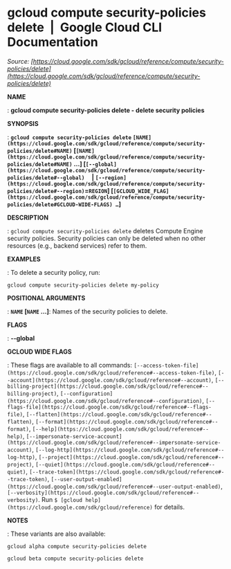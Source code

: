 # gcloud compute security-policies delete  |  Google Cloud CLI Documentation

*Source: [https://cloud.google.com/sdk/gcloud/reference/compute/security-policies/delete](https://cloud.google.com/sdk/gcloud/reference/compute/security-policies/delete)*

**NAME**

: **gcloud compute security-policies delete - delete security policies**

**SYNOPSIS**

: **`gcloud compute security-policies delete` `[NAME](https://cloud.google.com/sdk/gcloud/reference/compute/security-policies/delete#NAME)` [`[NAME](https://cloud.google.com/sdk/gcloud/reference/compute/security-policies/delete#NAME)` …] [`[--global](https://cloud.google.com/sdk/gcloud/reference/compute/security-policies/delete#--global)`     | `[--region](https://cloud.google.com/sdk/gcloud/reference/compute/security-policies/delete#--region)`=`REGION`] [`[GCLOUD_WIDE_FLAG](https://cloud.google.com/sdk/gcloud/reference/compute/security-policies/delete#GCLOUD-WIDE-FLAGS) …`]**

**DESCRIPTION**

: `gcloud compute security-policies delete` deletes Compute Engine
security policies. Security policies can only be deleted when no other resources
(e.g., backend services) refer to them.

**EXAMPLES**

: To delete a security policy, run:

```
gcloud compute security-policies delete my-policy
```

**POSITIONAL ARGUMENTS**

: **`NAME` [`NAME` …]**:
Names of the security policies to delete.

**FLAGS**

: **--global**

**GCLOUD WIDE FLAGS**

: These flags are available to all commands: `[--access-token-file](https://cloud.google.com/sdk/gcloud/reference#--access-token-file)`,
`[--account](https://cloud.google.com/sdk/gcloud/reference#--account)`, `[--billing-project](https://cloud.google.com/sdk/gcloud/reference#--billing-project)`,
`[--configuration](https://cloud.google.com/sdk/gcloud/reference#--configuration)`,
`[--flags-file](https://cloud.google.com/sdk/gcloud/reference#--flags-file)`,
`[--flatten](https://cloud.google.com/sdk/gcloud/reference#--flatten)`, `[--format](https://cloud.google.com/sdk/gcloud/reference#--format)`, `[--help](https://cloud.google.com/sdk/gcloud/reference#--help)`, `[--impersonate-service-account](https://cloud.google.com/sdk/gcloud/reference#--impersonate-service-account)`,
`[--log-http](https://cloud.google.com/sdk/gcloud/reference#--log-http)`,
`[--project](https://cloud.google.com/sdk/gcloud/reference#--project)`, `[--quiet](https://cloud.google.com/sdk/gcloud/reference#--quiet)`, `[--trace-token](https://cloud.google.com/sdk/gcloud/reference#--trace-token)`, `[--user-output-enabled](https://cloud.google.com/sdk/gcloud/reference#--user-output-enabled)`,
`[--verbosity](https://cloud.google.com/sdk/gcloud/reference#--verbosity)`.
Run `$ [gcloud help](https://cloud.google.com/sdk/gcloud/reference)` for details.

**NOTES**

: These variants are also available:

```
gcloud alpha compute security-policies delete
```

```
gcloud beta compute security-policies delete
```